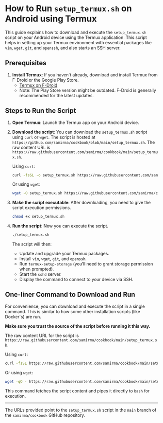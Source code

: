 # How to Run `setup_termux.sh` on Android using Termux

This guide explains how to download and execute the `setup_termux.sh` script on your Android device using the Termux application. This script helps in setting up your Termux environment with essential packages like `vim`, `wget`, `git`, and `openssh`, and also starts an SSH server.

## Prerequisites

1.  **Install Termux**: If you haven't already, download and install Termux from F-Droid or the Google Play Store.
    *   [Termux on F-Droid](https://f-droid.org/en/packages/com.termux/)
    *   Note: The Play Store version might be outdated. F-Droid is generally recommended for the latest updates.

## Steps to Run the Script

1.  **Open Termux**: Launch the Termux app on your Android device.

2.  **Download the script**:
    You can download the `setup_termux.sh` script using `curl` or `wget`. The script is hosted at `https://github.com/samirma/cookbook/blob/main/setup_termux.sh`. The raw content URL is `https://raw.githubusercontent.com/samirma/cookbook/main/setup_termux.sh`.

    Using `curl`:
    ```bash
    curl -fsSL -o setup_termux.sh https://raw.githubusercontent.com/samirma/cookbook/main/setup_termux.sh
    ```

    Or using `wget`:
    ```bash
    wget -O setup_termux.sh https://raw.githubusercontent.com/samirma/cookbook/main/setup_termux.sh
    ```

3.  **Make the script executable**:
    After downloading, you need to give the script execution permissions.
    ```bash
    chmod +x setup_termux.sh
    ```

4.  **Run the script**:
    Now you can execute the script.
    ```bash
    ./setup_termux.sh
    ```
    The script will then:
    *   Update and upgrade your Termux packages.
    *   Install `vim`, `wget`, `git`, and `openssh`.
    *   Run `termux-setup-storage` (you'll need to grant storage permission when prompted).
    *   Start the `sshd` server.
    *   Display the command to connect to your device via SSH.

## One-liner Command to Download and Run

For convenience, you can download and execute the script in a single command. This is similar to how some other installation scripts (like Docker's) are run.

**Make sure you trust the source of the script before running it this way.**

The raw content URL for the script is `https://raw.githubusercontent.com/samirma/cookbook/main/setup_termux.sh`.

Using `curl`:
```bash
curl -fsSL https://raw.githubusercontent.com/samirma/cookbook/main/setup_termux.sh | bash
```

Or using `wget`:
```bash
wget -qO - https://raw.githubusercontent.com/samirma/cookbook/main/setup_termux.sh | bash
```

This command fetches the script content and pipes it directly to `bash` for execution.

---

The URLs provided point to the `setup_termux.sh` script in the `main` branch of the `samirma/cookbook` GitHub repository.
